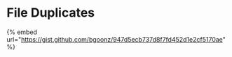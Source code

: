 # File Duplicates



{% embed url="https://gist.github.com/bgoonz/947d5ecb737d8f7fd452d1e2cf5170ae" %}
